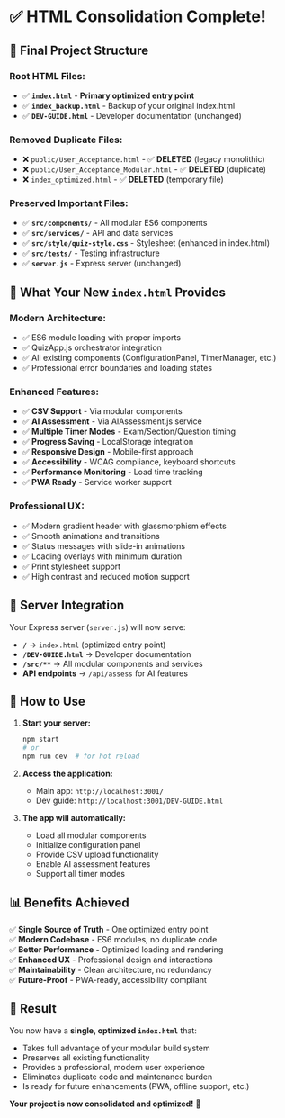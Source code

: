 # ✅ HTML Consolidation Complete!

## 🎯 **Final Project Structure**

### **Root HTML Files:**
- ✅ **`index.html`** - **Primary optimized entry point**
- ✅ **`index_backup.html`** - Backup of your original index.html
- ✅ **`DEV-GUIDE.html`** - Developer documentation (unchanged)

### **Removed Duplicate Files:**
- ❌ `public/User_Acceptance.html` - ✅ **DELETED** (legacy monolithic)
- ❌ `public/User_Acceptance_Modular.html` - ✅ **DELETED** (duplicate)
- ❌ `index_optimized.html` - ✅ **DELETED** (temporary file)

### **Preserved Important Files:**
- ✅ **`src/components/`** - All modular ES6 components
- ✅ **`src/services/`** - API and data services
- ✅ **`src/style/quiz-style.css`** - Stylesheet (enhanced in index.html)
- ✅ **`src/tests/`** - Testing infrastructure
- ✅ **`server.js`** - Express server (unchanged)

## 🚀 **What Your New `index.html` Provides**

### **Modern Architecture:**
- ✅ ES6 module loading with proper imports
- ✅ QuizApp.js orchestrator integration
- ✅ All existing components (ConfigurationPanel, TimerManager, etc.)
- ✅ Professional error boundaries and loading states

### **Enhanced Features:**
- ✅ **CSV Support** - Via modular components
- ✅ **AI Assessment** - Via AIAssessment.js service
- ✅ **Multiple Timer Modes** - Exam/Section/Question timing
- ✅ **Progress Saving** - LocalStorage integration
- ✅ **Responsive Design** - Mobile-first approach
- ✅ **Accessibility** - WCAG compliance, keyboard shortcuts
- ✅ **Performance Monitoring** - Load time tracking
- ✅ **PWA Ready** - Service worker support

### **Professional UX:**
- ✅ Modern gradient header with glassmorphism effects
- ✅ Smooth animations and transitions
- ✅ Status messages with slide-in animations
- ✅ Loading overlays with minimum duration
- ✅ Print stylesheet support
- ✅ High contrast and reduced motion support

## 🔧 **Server Integration**

Your Express server (`server.js`) will now serve:
- **`/`** → `index.html` (optimized entry point)
- **`/DEV-GUIDE.html`** → Developer documentation
- **`/src/**`** → All modular components and services
- **API endpoints** → `/api/assess` for AI features

## 🎯 **How to Use**

1. **Start your server:**
   ```bash
   npm start
   # or
   npm run dev  # for hot reload
   ```

2. **Access the application:**
   - Main app: `http://localhost:3001/` 
   - Dev guide: `http://localhost:3001/DEV-GUIDE.html`

3. **The app will automatically:**
   - Load all modular components
   - Initialize configuration panel
   - Provide CSV upload functionality
   - Enable AI assessment features
   - Support all timer modes

## 📊 **Benefits Achieved**

✅ **Single Source of Truth** - One optimized entry point  
✅ **Modern Codebase** - ES6 modules, no duplicate code  
✅ **Better Performance** - Optimized loading and rendering  
✅ **Enhanced UX** - Professional design and interactions  
✅ **Maintainability** - Clean architecture, no redundancy  
✅ **Future-Proof** - PWA-ready, accessibility compliant  

## 🎉 **Result**

You now have a **single, optimized `index.html`** that:
- Takes full advantage of your modular build system
- Preserves all existing functionality 
- Provides a professional, modern user experience
- Eliminates duplicate code and maintenance burden
- Is ready for future enhancements (PWA, offline support, etc.)

**Your project is now consolidated and optimized!** 🚀
